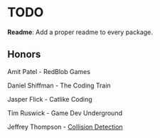 # TODO

**Readme**: Add a proper readme to every package.

## Honors

Amit Patel - RedBlob Games

Daniel Shiffman - The Coding Train

Jasper Flick - Catlike Coding

Tim Ruswick - Game Dev Underground

Jeffrey Thompson - [Collision Detection](https://jeffreythompson.org/collision-detection/)
